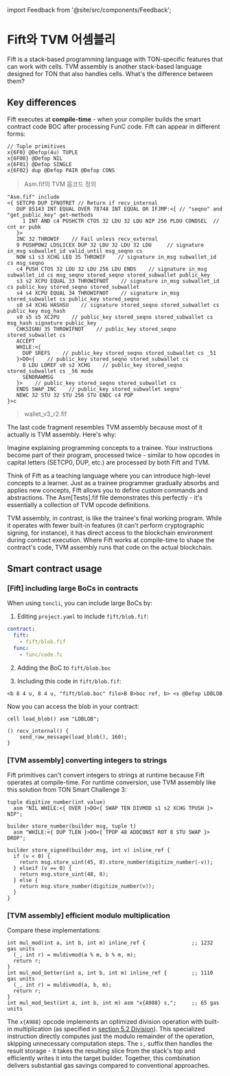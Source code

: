 import Feedback from '@site/src/components/Feedback';

# Fift와 TVM 어셈블리

Fift is a stack-based programming language with TON-specific features that can work with cells. TVM assembly is another stack-based language designed for TON that also handles cells. What's the difference between them?

## Key differences

Fift executes at **compile-time** - when your compiler builds the smart contract code BOC after processing FunC code. Fift can appear in different forms:

```
// Tuple primitives
x{6F0} @Defop(4u) TUPLE
x{6F00} @Defop NIL
x{6F01} @Defop SINGLE
x{6F02} dup @Defop PAIR @Defop CONS
```

> Asm.fif의 TVM 옵코드 정의

```
"Asm.fif" include
<{ SETCP0 DUP IFNOTRET // Return if recv_internal
   DUP 85143 INT EQUAL OVER 78748 INT EQUAL OR IFJMP:<{ // "seqno" and "get_public_key" get-methods
     1 INT AND c4 PUSHCTR CTOS 32 LDU 32 LDU NIP 256 PLDU CONDSEL  // cnt or pubk
   }>
   INC 32 THROWIF    // Fail unless recv_external
   9 PUSHPOW2 LDSLICEX DUP 32 LDU 32 LDU 32 LDU     // signature in_msg subwallet_id valid_until msg_seqno cs
   NOW s1 s3 XCHG LEQ 35 THROWIF    // signature in_msg subwallet_id cs msg_seqno
   c4 PUSH CTOS 32 LDU 32 LDU 256 LDU ENDS    // signature in_msg subwallet_id cs msg_seqno stored_seqno stored_subwallet public_key
   s3 s2 XCPU EQUAL 33 THROWIFNOT    // signature in_msg subwallet_id cs public_key stored_seqno stored_subwallet
   s4 s4 XCPU EQUAL 34 THROWIFNOT    // signature in_msg stored_subwallet cs public_key stored_seqno
   s0 s4 XCHG HASHSU    // signature stored_seqno stored_subwallet cs public_key msg_hash
   s0 s5 s5 XC2PU    // public_key stored_seqno stored_subwallet cs msg_hash signature public_key
   CHKSIGNU 35 THROWIFNOT    // public_key stored_seqno stored_subwallet cs
   ACCEPT
   WHILE:<{
     DUP SREFS    // public_key stored_seqno stored_subwallet cs _51
   }>DO<{    // public_key stored_seqno stored_subwallet cs
     8 LDU LDREF s0 s2 XCHG    // public_key stored_seqno stored_subwallet cs _56 mode
     SENDRAWMSG
   }>    // public_key stored_seqno stored_subwallet cs
   ENDS SWAP INC    // public_key stored_subwallet seqno'
   NEWC 32 STU 32 STU 256 STU ENDC c4 POP
}>c
```

> wallet_v3_r2.fif

The last code fragment resembles TVM assembly because most of it actually is TVM assembly. Here's why:

Imagine explaining programming concepts to a trainee. Your instructions become part of their program, processed twice - similar to how opcodes in capital letters (SETCP0, DUP, etc.) are processed by both Fift and TVM.

Think of Fift as a teaching language where you can introduce high-level concepts to a learner. Just as a trainee programmer gradually absorbs and applies new concepts, Fift allows you to define custom commands and abstractions. The Asm[Tests].fif file demonstrates this perfectly - it's essentially a collection of TVM opcode definitions.

TVM assembly, in contrast, is like the trainee's final working program. While it operates with fewer built-in features (it can't perform cryptographic signing, for instance), it has direct access to the blockchain environment during contract execution. Where Fift works at compile-time to shape the contract's code, TVM assembly runs that code on the actual blockchain.

## Smart contract usage

### [Fift] including large BoCs in contracts

When using `toncli`, you can include large BoCs by:

1. Editing `project.yaml` to include `fift/blob.fif`:

```yaml
contract:
  fift:
    - fift/blob.fif
  func:
    - func/code.fc
```

2. Adding the BoC to `fift/blob.boc`

3. Including this code in `fift/blob.fif`:

```
<b 8 4 u, 8 4 u, "fift/blob.boc" file>B B>boc ref, b> <s @Defop LDBLOB
```

Now you can access the blob in your contract:

```
cell load_blob() asm "LDBLOB";

() recv_internal() {
    send_raw_message(load_blob(), 160);
}
```

### [TVM assembly] converting integers to strings

Fift primitives can't convert integers to strings at runtime because Fift operates at compile-time. For runtime conversion, use TVM assembly like this solution from TON Smart Challenge 3:

```
tuple digitize_number(int value)
  asm "NIL WHILE:<{ OVER }>DO<{ SWAP TEN DIVMOD s1 s2 XCHG TPUSH }> NIP";

builder store_number(builder msg, tuple t)
  asm "WHILE:<{ DUP TLEN }>DO<{ TPOP 48 ADDCONST ROT 8 STU SWAP }> DROP";

builder store_signed(builder msg, int v) inline_ref {
  if (v < 0) {
    return msg.store_uint(45, 8).store_number(digitize_number(-v));
  } elseif (v == 0) {
    return msg.store_uint(48, 8);
  } else {
    return msg.store_number(digitize_number(v));
  }
}
```

### [TVM assembly] efficient modulo multiplication

Compare these implementations:

```
int mul_mod(int a, int b, int m) inline_ref {               ;; 1232 gas units
  (_, int r) = muldivmod(a % m, b % m, m);
  return r;
}
int mul_mod_better(int a, int b, int m) inline_ref {        ;; 1110 gas units
  (_, int r) = muldivmod(a, b, m);
  return r;
}
int mul_mod_best(int a, int b, int m) asm "x{A988} s,";     ;; 65 gas units
```

The `x{A988}` opcode implements an optimized division operation with built-in multiplication (as specified in [section 5.2 Division](/v3/documentation/tvm/instructions#A988)). This specialized instruction directly computes just the modulo remainder of the operation, skipping unnecessary computation steps. The `s,` suffix then handles the result storage - it takes the resulting slice from the stack's top and efficiently writes it into the target builder. Together, this combination delivers substantial gas savings compared to conventional approaches. <Feedback />

